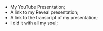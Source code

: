 - My YouTube Presentation;
- A link to my Reveal presentation;
- A link to the transcript of my presentation;
- I did it with all my soul;